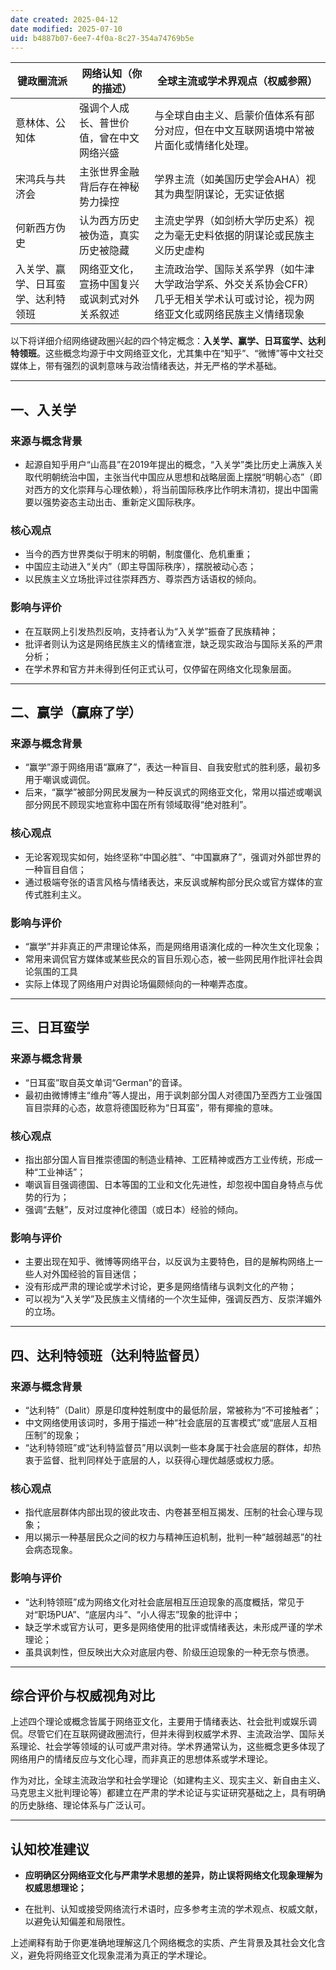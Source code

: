 ```yaml
---
date created: 2025-04-12
date modified: 2025-07-10
uid: b4887b07-6ee7-4f0a-8c27-354a74769b5e
---
```


|键政圈流派|网络认知（你的描述）|全球主流或学术界观点（权威参照）|
|---|---|---|
|意林体、公知体|强调个人成长、普世价值，曾在中文网络兴盛|与全球自由主义、启蒙价值体系有部分对应，但在中文互联网语境中常被片面化或情绪化处理。|
|宋鸿兵与共济会|主张世界金融背后存在神秘势力操控|学界主流（如美国历史学会AHA）视其为典型阴谋论，无实证依据|
|何新西方伪史|认为西方历史被伪造，真实历史被隐藏|主流史学界（如剑桥大学历史系）视之为毫无史料依据的阴谋论或民族主义历史虚构|
|入关学、赢学、日耳蛮学、达利特领班|网络亚文化，宣扬中国复兴或讽刺式对外关系叙述|主流政治学、国际关系学界（如牛津大学政治学系、外交关系协会CFR）几乎无相关学术认可或讨论，视为网络亚文化或网络民族主义情绪现象|

以下将详细介绍网络键政圈兴起的四个特定概念：**入关学、赢学、日耳蛮学、达利特领班**。这些概念均源于中文网络亚文化，尤其集中在“知乎”、“微博”等中文社交媒体上，带有强烈的讽刺意味与政治情绪表达，并无严格的学术基础。

---

## 一、入关学

### 来源与概念背景

- 起源自知乎用户“山高县”在2019年提出的概念，“入关学”类比历史上满族入关取代明朝统治中国，主张当代中国应从思想和战略层面上摆脱“明朝心态”（即对西方的文化崇拜与心理依赖），将当前国际秩序比作明末清初，提出中国需要以强势姿态主动出击、重新定义国际秩序。
    

### 核心观点

- 当今的西方世界类似于明末的明朝，制度僵化、危机重重；
- 中国应主动进入“关内”（即主导国际秩序），摆脱被动心态；
- 以民族主义立场批评过往崇拜西方、尊崇西方话语权的倾向。
    

### 影响与评价

- 在互联网上引发热烈反响，支持者认为“入关学”振奋了民族精神；
- 批评者则认为这是网络民族主义的情绪宣泄，缺乏现实政治与国际关系的严肃分析；
- 在学术界和官方并未得到任何正式认可，仅停留在网络文化现象层面。
    

---

## 二、赢学（赢麻了学）

### 来源与概念背景

- “赢学”源于网络用语“赢麻了”，表达一种盲目、自我安慰式的胜利感，最初多用于嘲讽或调侃。
- 后来，“赢学”被部分网民发展为一种反讽式的网络亚文化，常用以描述或嘲讽部分网民不顾现实地宣称中国在所有领域取得“绝对胜利”。
    

### 核心观点

- 无论客观现实如何，始终坚称“中国必胜”、“中国赢麻了”，强调对外部世界的一种盲目自信；
- 通过极端夸张的语言风格与情绪表达，来反讽或解构部分民众或官方媒体的宣传式胜利主义。
    

### 影响与评价

- “赢学”并非真正的严肃理论体系，而是网络用语演化成的一种次生文化现象；
- 常用来调侃官方媒体或某些民众的盲目乐观心态，被一些网民用作批评社会舆论氛围的工具
- 实际上体现了网络用户对舆论场偏颇倾向的一种嘲弄态度。
    

---

## 三、日耳蛮学

### 来源与概念背景

- “日耳蛮”取自英文单词“German”的音译。
- 最初由微博博主“维舟”等人提出，用于讽刺部分国人对德国乃至西方工业强国盲目崇拜的心态，故意将德国贬称为“日耳蛮”，带有揶揄的意味。
    

### 核心观点

- 指出部分国人盲目推崇德国的制造业精神、工匠精神或西方工业传统，形成一种“工业神话”；
- 嘲讽盲目强调德国、日本等国的工业和文化先进性，却忽视中国自身特点与优势的行为；
- 强调“去魅”，反对过度神化德国（或日本）经验的倾向。
    

### 影响与评价

- 主要出现在知乎、微博等网络平台，以反讽为主要特色，目的是解构网络上一些人对外国经验的盲目迷信；
- 没有形成严肃的理论或学术讨论，更多是网络情绪与讽刺文化的产物；
- 可以视为“入关学”及民族主义情绪的一个次生延伸，强调反西方、反崇洋媚外的立场。
    

---

## 四、达利特领班（达利特监督员）

### 来源与概念背景

- “达利特”（Dalit）原是印度种姓制度中的最低阶层，常被称为“不可接触者”；
- 中文网络使用该词时，多用于描述一种“社会底层的互害模式”或“底层人互相压制”的现象；
- “达利特领班”或“达利特监督员”用以讽刺一些本身属于社会底层的群体，却热衷于监督、批判同样处于底层的人，以获得心理优越感或权力感。
    

### 核心观点

- 指代底层群体内部出现的彼此攻击、内卷甚至相互揭发、压制的社会心理与现象；
- 用以揭示一种基层民众之间的权力与精神压迫机制，批判一种“越弱越恶”的社会病态现象。
    

### 影响与评价

- “达利特领班”成为网络文化对社会底层相互压迫现象的高度概括，常见于对“职场PUA”、“底层内斗”、“小人得志”现象的批评中；
- 缺乏学术或官方认可，更多是网络使用的批评或情绪表达，未形成严谨的学术理论；
- 虽具讽刺性，但反映出大众对底层内卷、阶级压迫现象的一种无奈与愤懑。
    

---

## 综合评价与权威视角对比

上述四个理论或概念皆属于网络亚文化，主要用于情绪表达、社会批判或娱乐调侃。尽管它们在互联网键政圈流行，但并未得到权威学术界、主流政治学、国际关系理论、社会学等领域的认可或严肃对待。学术界通常认为，这些概念更多体现了网络用户的情绪反应与文化心理，而非真正的思想体系或学术理论。

作为对比，全球主流政治学和社会学理论（如建构主义、现实主义、新自由主义、马克思主义批判理论等）都建立在严肃的学术论证与实证研究基础之上，具有明确的历史脉络、理论体系与广泛认可。

---

## 认知校准建议

- **应明确区分网络亚文化与严肃学术思想的差异，防止误将网络文化现象理解为权威思想理论；**
    
- 在批判、认知或接受网络流行术语时，应多参考主流的学术观点、权威文献，以避免认知偏差和局限性。
    

上述阐释有助于你更准确地理解这几个网络概念的实质、产生背景及其社会文化含义，避免将网络亚文化现象混淆为真正的学术理论。

